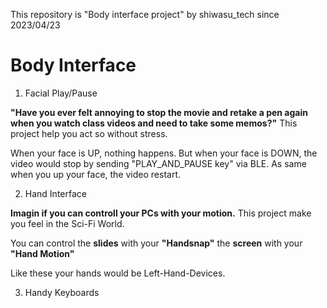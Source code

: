 This repository is "Body interface project" by shiwasu_tech since 2023/04/23

# Body Interface

1. Facial Play/Pause

**"Have you ever felt annoying to stop the movie and retake a pen again when you watch class videos and need to take some memos?"**
This project help you act so without stress.

When your face is UP, nothing happens. But when your face is DOWN, the video would stop by sending "PLAY_AND_PAUSE key" via BLE.
As same when you up your face, the video restart.


2. Hand Interface

**Imagin if you can controll your PCs with your motion.**
This project make you feel in the Sci-Fi World.

You can control 
the **slides** with your **"Handsnap"**
the **screen** with your **"Hand Motion"**

Like these your hands would be Left-Hand-Devices.

3. Handy Keyboards



